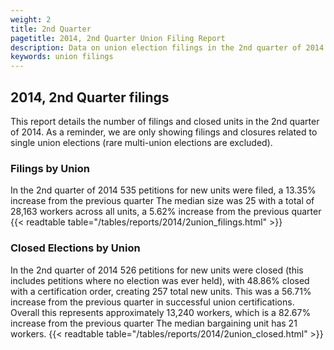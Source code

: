 ```yaml
---
weight: 2
title: 2nd Quarter
pagetitle: 2014, 2nd Quarter Union Filing Report
description: Data on union election filings in the 2nd quarter of 2014
keywords: union filings
---
```


## 2014, 2nd Quarter filings

This report details the number of filings and closed units in the 2nd quarter of 2014. As a reminder, we are only showing filings and closures related to single union elections (rare multi-union elections are excluded).

### Filings by Union
In the 2nd quarter of 2014 535 petitions for new units were filed, a 13.35% increase from the previous quarter The median size was 25 with a total of 28,163 workers across all units, a 5.62% increase from the previous quarter
{{< readtable table="/tables/reports/2014/2union_filings.html" >}}

### Closed Elections by Union
In the 2nd quarter of 2014 526 petitions for new units were closed (this includes petitions where no election was ever held), with 48.86% closed with a certification order, creating 257 total new units. This was a 56.71% increase from the previous quarter in successful union certifications. Overall this represents approximately 13,240 workers, which is a 82.67% increase from the previous quarter The median bargaining unit has 21 workers.
{{< readtable table="/tables/reports/2014/2union_closed.html" >}}
